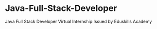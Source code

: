 # Java-Full-Stack-Developer
Java Full Stack Developer Virtual Internship Issued by Eduskills Academy
